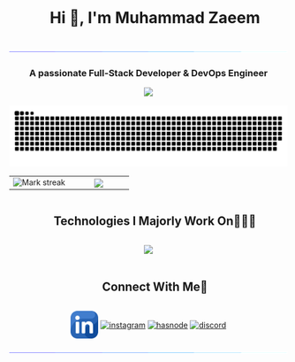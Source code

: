 <div id="user-content-toc">
  <ul align="center">
    <summary>
      <h1 style="display: inline-block">Hi 👋, I'm Muhammad Zaeem</h1>
    </summary>
  </ul>
</div>

<img src="https://github.com/zaeem-py/zaeem-py/blob/main/images/shining-seprator.gif">

<h3 align="center">A passionate Full-Stack Developer & DevOps Engineer </h3>


<!--profile visit count-->
<div align="center">
  
[![](https://visitcount.itsvg.in/api?id=zaeem-py&label=Profile%20Views&color=6&icon=3&pretty=true)](https://visitcount.itsvg.in)
  
</div>

<!--- snake -->
<div align="center">
  <img  src="https://github.com/zaeem-py/zaeem-py/blob/main/images/grid-snake.svg"
       alt="snake" /></a>
</div>


<!--- stats (start) -->

<table align="center">
<tr border="none">
<td width="50%" align="center">
  
  
 <!--- <img  alt="Mark streak" src="https://streak-stats.demolab.com?user=zaeem-py&theme=light&hide_border=false" /> --->
  <img  alt="Mark streak" src="https://streak-stats.demolab.com?user=zaeem-py=&theme=omni&hide_border=false&border_radius=6.9" /> 
</td>

<td width="50%" align="center">

  <img  align="center"  src="https://github-readme-stats.vercel.app/api?username=zaeem-py&show_icons=true&theme=omni" />

</td>
</tr>
</table>

<!--- stats (end) -->

<!--h1 without bottom border-->
<div id="user-content-toc">
  <ul align="center">
    <summary><h2 style="display: inline-block">Technologies I Majorly Work On👨🏻‍💻</h2></summary>
  </ul>
</div>
<!--tech stack icons-->
<p align="center">
  <a href="https://skillicons.dev">

  <img src="https://skillicons.dev/icons?i=python,nodejs,js,ts,html,css,c,cpp,sass,tailwind,bootstrap,express,react,angular,next,redux,django,fastapi,flask,sequelize,mysql,postgres,mongo,sqlite,redis,aws,gcp,netlify,vercel,docker,jenkins,githubactions,git,github,gitlab,bitbucket,ubuntu,windows,apple,powershell,figma,vim,vscode,vite,npm,yarn,postman,pycharm,remix,discord,gmail,notion,obsidian,wordpress,nginx,linux,md,kubernetes,babel,bash&perline=14" />

  </a>
</p>

<!-- Connect with me -->
<!--h2 without bottom border-->
<div id="user-content-toc">
  <ul align="center">
    <summary><h2 style="display: inline-block">Connect With Me🤝</h2></summary>
  </ul>
</div>

<!--icons and links-->
<p align="center">
<a href="https://www.linkedin.com/in/zaeemmmmmm" target="blank"><img align="center" src="https://github.com/zaeem-py/zaeem-py/blob/main/images/linkedin.png" alt="linkedin" height="50" width="50" /></a>
<a href="https://www.instagram.com/_zaeemmm/" target="blank"><img align="center" src="https://skillicons.dev/icons?i=instagram" alt="instagram" height="50" width="50" /></a>
<a href="https://x.com/zaeemmm_" target="blank"><img align="center" src="https://skillicons.dev/icons?i=twitter" alt="hasnode" height="50" width="50" /></a>
<a href="https://discordapp.com/users/zaeemmmm" target="blank"><img align="center" src="https://skillicons.dev/icons?i=discord" alt="discord" height="50" width="50" /></a>
  
</p>

<!--horizontal divider(gradiant)-->
<img src="https://github.com/zaeem-py/zaeem-py/blob/main/images/shining-seprator.gif">
